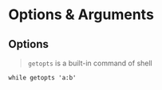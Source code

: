 # Options & Arguments

## Options

> `getopts` is a built-in command of shell

```shell
while getopts 'a:b'
```
